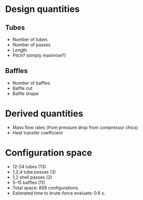 # Design quantities
## Tubes
- Number of tubes
- Number of passes
- Length
- Pitch? (simply maximise?)

## Baffles
- Number of baffles
- Baffle cut
- Baffle shape

# Derived quantities
- Mass flow rates (from pressure drop from compressor chics)
- Heat transfer coefficient

# Configuration space
- 12-24 tubes       (13)
- 1,2,4 tube passes  (3)
- 1,2 shell passes   (2)
- 5-15 baffles      (11)
- Total space: 858 configurations. 
- Estimated time to brute-force evaluate: 0.6 s.
